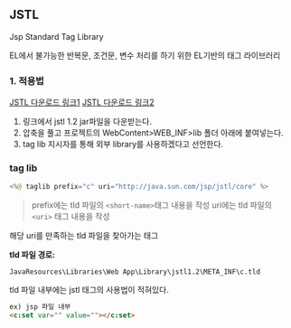 ## JSTL

Jsp Standard Tag Library

EL에서 불가능한 반복문, 조건문, 변수 처리를 하기 위한 EL기반의 태그 라이브러리

### 1. 적용법
[JSTL 다운로드 링크1](https://mvnrepository.com/artifact/javax.servlet/jstl)
[JSTL 다운로드 링크2](http://www.java2s.com/Code/Jar/j/Downloadjstl12jar.htm)

1. 링크에서 jstl 1.2 jar파일을 다운받는다.
2. 압축을 풀고 프로젝트의 WebContent>WEB_INF>lib 폴더 아래에 붙여넣는다.
3. tag lib 지시자를 통해 외부 library를 사용하겠다고 선언한다.

### tag lib
```java
<%@ taglib prefix="c" uri="http://java.sun.com/jsp/jstl/core" %>
```
>prefix에는 tld 파일의 `<short-name>`태그 내용을 작성
>uri에는 tld 파일의 `<uri>` 태그 내용을 작성


해당 uri를 만족하는 tld 파일을 찾아가는 태그

**tld 파일 경로:** 
```
JavaResources\Libraries\Web App\Library\jstl1.2\META_INF\c.tld
```
tld 파일 내부에는 jstl 태그의 사용법이 적혀있다.
```html
ex) jsp 파일 내부
<c:set var="" value=""></c:set>
```
```html

```
<!--stackedit_data:
eyJoaXN0b3J5IjpbLTE5ODU3NzQ0MzUsOTA1NDMyMTddfQ==
-->